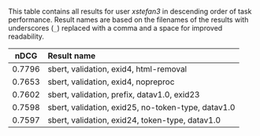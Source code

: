 This table contains all results for user *xstefan3* in descending order of task
performance.  Result names are based on the filenames of the results with
underscores (`_`) replaced with a comma and a space for improved readability.

| nDCG | Result name |
|------|:------------|
| 0.7796 | sbert, validation, exid4, html-removal |
| 0.7653 | sbert, validation, exid4, nopreproc |
| 0.7602 | sbert, validation, prefix, datav1.0, exid23 |
| 0.7598 | sbert, validation, exid25, no-token-type, datav1.0 |
| 0.7597 | sbert, validation, exid24, token-type, datav1.0 |
